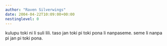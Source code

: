 ```yaml
---
author: "Raven Silverwings"
date: 2004-04-22T10:09:00+00:00
nestinglevel: 0
---
```

kulupu toki ni li suli lili. taso jan toki pi toki pona li nanpaseme. seme li nanpa pi jan pi toki pona.